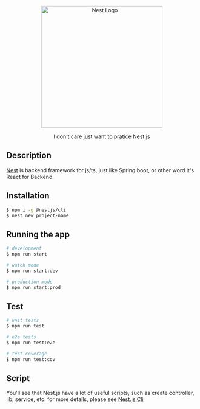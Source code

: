 <p align="center">
  <a href="http://nestjs.com/" target="blank"><img src="https://nestjs.com/img/logo_text.svg" width="320" alt="Nest Logo" /></a>
</p>

[circleci-image]: https://img.shields.io/circleci/build/github/nestjs/nest/master?token=abc123def456
[circleci-url]: https://circleci.com/gh/nestjs/nest

  <p align="center">
    I don't care just want to pratice Nest.js
  <p align="center">

## Description

[Nest](https://github.com/nestjs/nest) is backend framework for js/ts, just like Spring boot, or other word it's React for Backend.

## Installation

```bash
$ npm i -g @nestjs/cli
$ nest new project-name
```

## Running the app

```bash
# development
$ npm run start

# watch mode
$ npm run start:dev

# production mode
$ npm run start:prod
```

## Test

```bash
# unit tests
$ npm run test

# e2e tests
$ npm run test:e2e

# test coverage
$ npm run test:cov
```

## Script

You'll see that Nest.js have a lot of useful scripts,
such as create controller, lib, service, etc.
for more details, please see [Nest.js Cli](https://docs.nestjs.com/cli/usages)

